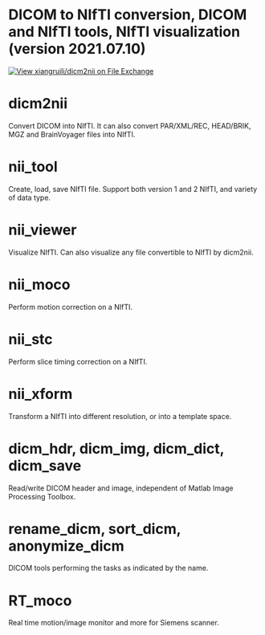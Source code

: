 # DICOM to NIfTI conversion, DICOM and NIfTI tools, NIfTI visualization (version 2021.07.10)
[![View xiangruili/dicm2nii on File Exchange](https://www.mathworks.com/matlabcentral/images/matlab-file-exchange.svg)](https://www.mathworks.com/matlabcentral/fileexchange/42997-xiangruili-dicm2nii)

# dicm2nii
Convert DICOM into NIfTI. It can also convert PAR/XML/REC, HEAD/BRIK, MGZ and BrainVoyager files into NIfTI.

# nii_tool
Create, load, save NIfTI file. Support both version 1 and 2 NIfTI, and variety of data type.

# nii_viewer
Visualize NIfTI. Can also visualize any file convertible to NIfTI by dicm2nii.

# nii_moco
Perform motion correction on a NIfTI.

# nii_stc
Perform slice timing correction on a NIfTI.

# nii_xform
Transform a NIfTI into different resolution, or into a template space.

# dicm_hdr, dicm_img, dicm_dict, dicm_save
Read/write DICOM header and image, independent of Matlab Image Processing Toolbox. 

# rename_dicm, sort_dicm, anonymize_dicm
DICOM tools performing the tasks as indicated by the name.

# RT_moco
Real time motion/image monitor and more for Siemens scanner.
